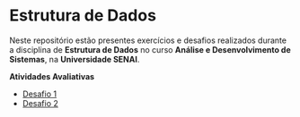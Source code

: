 # Estrutura de Dados

Neste repositório estão presentes exercícios e desafios realizados durante a disciplina de **Estrutura de Dados** no curso **Análise e Desenvolvimento de Sistemas**, na **Universidade SENAI**.


**Atividades Avaliativas**
- [Desafio 1](/desafio1/)
- [Desafio 2](/desafio2/)